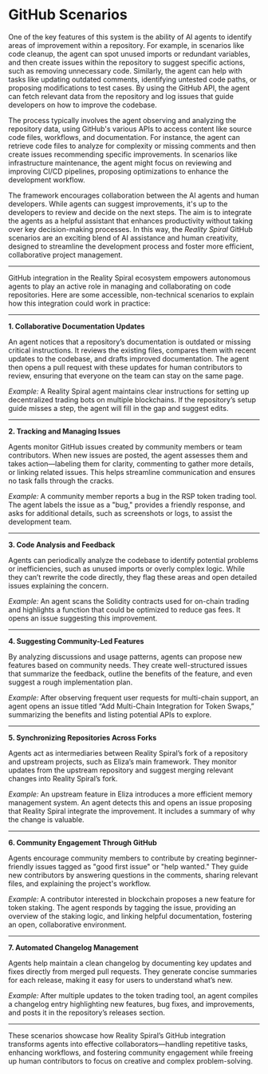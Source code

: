 # GitHub Scenarios

One of the key features of this system is the ability of AI agents to identify areas of improvement within a repository. For example, in scenarios like code cleanup, the agent can spot unused imports or redundant variables, and then create issues within the repository to suggest specific actions, such as removing unnecessary code. Similarly, the agent can help with tasks like updating outdated comments, identifying untested code paths, or proposing modifications to test cases. By using the GitHub API, the agent can fetch relevant data from the repository and log issues that guide developers on how to improve the codebase.

The process typically involves the agent observing and analyzing the repository data, using GitHub's various APIs to access content like source code files, workflows, and documentation. For instance, the agent can retrieve code files to analyze for complexity or missing comments and then create issues recommending specific improvements. In scenarios like infrastructure maintenance, the agent might focus on reviewing and improving CI/CD pipelines, proposing optimizations to enhance the development workflow.

The framework encourages collaboration between the AI agents and human developers. While agents can suggest improvements, it's up to the developers to review and decide on the next steps. The aim is to integrate the agents as a helpful assistant that enhances productivity without taking over key decision-making processes. In this way, the *Reality Spiral* GitHub scenarios are an exciting blend of AI assistance and human creativity, designed to streamline the development process and foster more efficient, collaborative project management.

---

GitHub integration in the Reality Spiral ecosystem empowers autonomous agents to play an active role in managing and collaborating on code repositories. Here are some accessible, non-technical scenarios to explain how this integration could work in practice:

---

**1. Collaborative Documentation Updates**

An agent notices that a repository’s documentation is outdated or missing critical instructions. It reviews the existing files, compares them with recent updates to the codebase, and drafts improved documentation. The agent then opens a pull request with these updates for human contributors to review, ensuring that everyone on the team can stay on the same page.

*Example:* A Reality Spiral agent maintains clear instructions for setting up decentralized trading bots on multiple blockchains. If the repository’s setup guide misses a step, the agent will fill in the gap and suggest edits.

---

**2. Tracking and Managing Issues**

Agents monitor GitHub issues created by community members or team contributors. When new issues are posted, the agent assesses them and takes action—labeling them for clarity, commenting to gather more details, or linking related issues. This helps streamline communication and ensures no task falls through the cracks.

*Example:* A community member reports a bug in the RSP token trading tool. The agent labels the issue as a "bug," provides a friendly response, and asks for additional details, such as screenshots or logs, to assist the development team.

---

**3. Code Analysis and Feedback**

Agents can periodically analyze the codebase to identify potential problems or inefficiencies, such as unused imports or overly complex logic. While they can’t rewrite the code directly, they flag these areas and open detailed issues explaining the concern.

*Example:* An agent scans the Solidity contracts used for on-chain trading and highlights a function that could be optimized to reduce gas fees. It opens an issue suggesting this improvement.

---

**4. Suggesting Community-Led Features**

By analyzing discussions and usage patterns, agents can propose new features based on community needs. They create well-structured issues that summarize the feedback, outline the benefits of the feature, and even suggest a rough implementation plan.

*Example:* After observing frequent user requests for multi-chain support, an agent opens an issue titled “Add Multi-Chain Integration for Token Swaps,” summarizing the benefits and listing potential APIs to explore.

---

**5. Synchronizing Repositories Across Forks**

Agents act as intermediaries between Reality Spiral’s fork of a repository and upstream projects, such as Eliza’s main framework. They monitor updates from the upstream repository and suggest merging relevant changes into Reality Spiral’s fork.

*Example:* An upstream feature in Eliza introduces a more efficient memory management system. An agent detects this and opens an issue proposing that Reality Spiral integrate the improvement. It includes a summary of why the change is valuable.

---

**6. Community Engagement Through GitHub**

Agents encourage community members to contribute by creating beginner-friendly issues tagged as "good first issue" or "help wanted." They guide new contributors by answering questions in the comments, sharing relevant files, and explaining the project's workflow.

*Example:* A contributor interested in blockchain proposes a new feature for token staking. The agent responds by tagging the issue, providing an overview of the staking logic, and linking helpful documentation, fostering an open, collaborative environment.

---

**7. Automated Changelog Management**

Agents help maintain a clean changelog by documenting key updates and fixes directly from merged pull requests. They generate concise summaries for each release, making it easy for users to understand what’s new.

*Example:* After multiple updates to the token trading tool, an agent compiles a changelog entry highlighting new features, bug fixes, and improvements, and posts it in the repository’s releases section.

---

These scenarios showcase how Reality Spiral’s GitHub integration transforms agents into effective collaborators—handling repetitive tasks, enhancing workflows, and fostering community engagement while freeing up human contributors to focus on creative and complex problem-solving.
